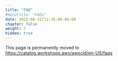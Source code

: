 ```yaml
---
title: "FAQ"
#menutitle: "FAQs"
date: 2022-08-31T11:16:08-04:00
chapter: false
weight: 7
hidden: true
---
```


This page is permanently moved to https://catalog.workshops.aws/awscid/en-US/faqs
